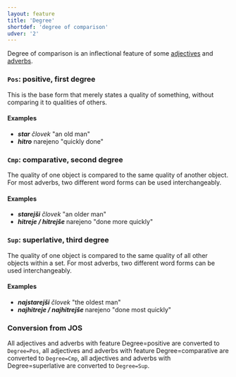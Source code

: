 ```yaml
---
layout: feature
title: 'Degree'
shortdef: 'degree of comparison'
udver: '2'
---
```


Degree of comparison is an inflectional feature of some [adjectives](ADJ) and [adverbs](ADV).

### <a name="Pos">`Pos`</a>: positive, first degree

This is the base form that merely states a quality of something, without comparing it to qualities of others.

#### Examples

* _<b>star</b> človek_ "an old man"
* _<b>hitro</b>_ narejeno "quickly done"

### <a name="Cmp">`Cmp`</a>: comparative, second degree

The quality of one object is compared to the same quality of another object. For most adverbs, two different word forms can be used interchangeably.

#### Examples

* _<b>starejši</b> človek_ "an older man"
* _<b>hitreje / hitrejše </b>_ narejeno "done more quickly"

### <a name="Sup">`Sup`</a>: superlative, third degree

The quality of one object is compared to the same quality of all other objects within a set. For most adverbs, two different word forms can be used interchangeably.

#### Examples

* _<b>najstarejši</b> človek_ "the oldest man"
* _<b>najhitreje / najhitrejše </b>_ narejeno "done most quickly"

### Conversion from JOS

All adjectives and adverbs with feature Degree=positive are converted to `Degree=Pos`, all adjectives and adverbs with feature Degree=comparative are converted to `Degree=Cmp`, all adjectives and adverbs with Degree=superlative are converted to `Degree=Sup`.
<!-- Interlanguage links updated Čt lis 12 09:43:01 CET 2020 -->
